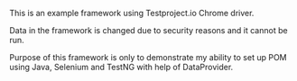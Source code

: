 This is an example framework using Testproject.io Chrome driver.

Data in the framework is changed due to security reasons and it cannot be run.

Purpose of this framework is only to demonstrate my ability to set up POM using Java, Selenium and TestNG with help of DataProvider.
